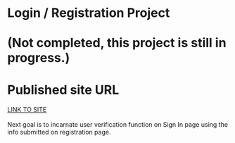 # Login / Registration Project<br /><br />(Not completed, this project is still in progress.)
# Published site URL 
[LINK TO SITE](nrdydoggo.github.io)<br /><br />Next goal is to incarnate user verification function on Sign In page using the info submitted on registration page. 
